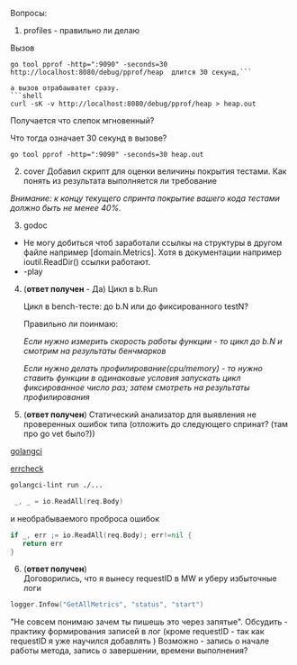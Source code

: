 Вопросы:

1. profiles - правильно ли делаю

Вызов 
```shell
go tool pprof -http=":9090" -seconds=30 http://localhost:8080/debug/pprof/heap  длится 30 секунд,```

а вызов отрабаыватет сразу.
```shell
curl -sK -v http://localhost:8080/debug/pprof/heap > heap.out
```

Получается что слепок мгновенный?

Что тогда означает 30 секунд в вызове?

```shell
go tool pprof -http=":9090" -seconds=30 heap.out
```

2. cover
Добавил скрипт для оценки величины покрытия тестами. Как понять из результата выполняется ли требование

*Внимание: к концу текущего спринта покрытие вашего кода тестами должно быть не менее 40%.*

3. godoc

* Не могу добиться чтоб заработали ссылкы на структуры в другом файле например [domain.Metrics]. Хотя в документации например ioutil.ReadDir() ссылки работают.
* -play


4. (__ответ получен__ - Да) Цикл в b.Run 

   Цикл в bench-тесте: до b.N или до фиксированного testN?

   Правильно ли поинмаю:

   *Если нужно измерить скорость работы функции - то цикл до b.N и смотрим на результаты бенчмарков*

   *Если нужно делать профилирование(cpu/memory) - то нужно ставить функции в одинаковые условия запускать цикл фиксированное число раз; затем смотреть на результаты профилирования*


5. (__ответ получен__) Статический анализатор для выявления не проверенных ошибок типа (отложить до следующего спринат? (там про go vet было?))  

[golangci](https://golangci-lint.run/)

[errcheck](https://github.com/kisielk/errcheck)

```bash
golangci-lint run ./...

```


```go
 _, _ = io.ReadAll(req.Body) 
 ```
 и необрабываемого проброса ошибок 
 ```go
 if _, err ;= io.ReadAll(req.Body); err!=nil {
    return err
 }
 ```

6. (__ответ получен__)  
Договорились, что я вынесу requestID в MW и уберу избыточные логи

```go
logger.Infow("GetAllMetrics", "status", "start")
```
"Не совсем понимаю зачем ты пишешь это через запятые".
Обсудить - практику формирования записей в лог (кроме requestID - так как requestID я уже научился добавлять  )
Возможно - запись о начале работы метода, запись о завершении, времени выполнения?
